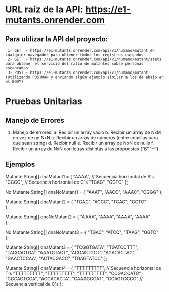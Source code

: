 # URL raíz de la API: https://e1-mutants.onrender.com


## Para utilizar la API del proyecto:
	 1- GET  - https://e1-mutants.onrender.com/api/v1/humano/mutant en cualquier navegador para obtener todos los registros cargados
	 2- GET  - https://e1-mutants.onrender.com/api/v1/humano/mutant/stats para obtener el servicio del ratio de mutantes sobre personas escaneadas
	 3- POST - https://e1-mutants.onrender.com/api/v1/humano/mutant (Utilizando POSTMAN y enviando algún ejemplo similar a los de abajo en el BODY) 


# Pruebas Unitarias

## Manejo de Errores
1.	Manejo de errores:
	a.	Recibir un array vacío
	b.	Recibir un array de NxM en vez de un NxN
	c.	Recibir un array de números (entre comillas para que sean string)
	d.	Recibir null
	e.	Recibir un array de NxN de nulls
	f.	Recibir un array de NxN con letras distintas a las propuestas {“B”,”H”}


## Ejemplos
Mutante
String[] dnaMutant1 = {
    "AAAA", // Secuencia horizontal de A's
    "CCCC", // Secuencia horizontal de C's
    "TCAG",
    "GGTC"
};


No Mutante
String[] dnaNoMutant1 = {
    "AAAT",
    "AACC",
    "AAAC",
    "CGGG"
};


Mutante
String[] dnaMutant2 = {
    "TGAC",
    "AGCC",
    "TGAC",
    "GGTC"  
};


Mutante
String[] dnaNoMutant2 = {
    "AAAA",
    "AAAA",
    "AAAA",
    "AAAA"  
};


No Mutante
String[] dnaNoMutant3 = {
    "TGAC",
    "ATCC",
    "TAAG",
    "GGTC"  
};


Mutante
String[] dnaMutant3 = {
    "TCGGTGATA", 
    "TGATCCTTT", 
    "TACGAGTGA", 
    "AAATGTACT", 
    "ACGAGTGCT", 
    "AGACACTAG", 
    "GAACTCCAA", 
    "ACTACGACC", 
    "TGAGTATCC"
};



Mutante
String[] dnaMutant4 = {
    "TTTTTTTTT", // Secuencia horizontal de T's
    "TTTTTTTTT", 
    "TTTTTTTTT", 
    "TTTTTTTTT", 
    "CCGACCATG", 
    "GGCACTCCA", 
    "AGGACACTA", 
    "CAAAGGCAT", 
    "GCAGTCCCC"  // Secuencia vertical de C's
};


